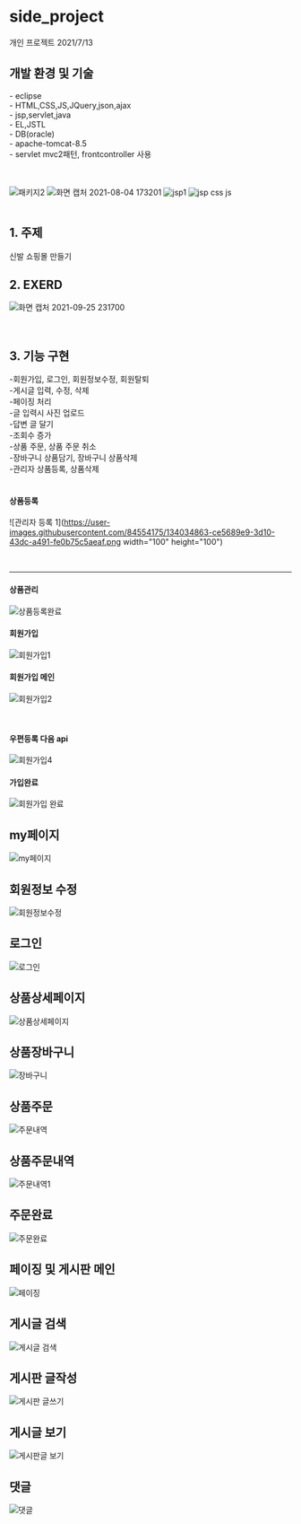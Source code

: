 # side_project
개인 프로젝트
2021/7/13
<h2>개발 환경 및 기술</h2>
 - eclipse <br>
 - HTML,CSS,JS,JQuery,json,ajax<br>
 - jsp,servlet,java<br>
 - EL,JSTL<br>
 - DB(oracle)<br>
 - apache-tomcat-8.5<br>
 - servlet mvc2패턴, frontcontroller 사용<br>
<br><br>

![패키지2](https://user-images.githubusercontent.com/84554175/134033693-a7f65bc0-38c5-4751-860f-bc75c7b117ba.png)
![화면 캡처 2021-08-04 173201](https://user-images.githubusercontent.com/84554175/134033696-e13c1e64-0c99-49d3-b85b-fabf540f98b9.png)
![jsp1](https://user-images.githubusercontent.com/84554175/134033701-abbc9454-73f1-45e1-9573-9c35a29a00fd.png)
![jsp css js](https://user-images.githubusercontent.com/84554175/134033706-346268bd-d725-45f9-84e9-5d05cf208c6e.png)
<br><br>
<h2>1. 주제</h2>
신발 쇼핑몰 만들기
<br>
<h2>2. EXERD</h2>

![화면 캡처 2021-09-25 231700](https://user-images.githubusercontent.com/84554175/134811358-28007b67-8bea-4f3c-a9d9-5edfcfb7e3c7.png)

<br>
<h2>3. 기능 구현</h2>
-회원가입, 로그인, 회원정보수정, 회원탈퇴<br>
-게시글 입력, 수정, 삭제<br>
-페이징 처리<br>
-글 입력시 사진 업로드<br>
-답변 글 달기<br>
-조회수 증가<br>
-상품 주문, 상품 주문 취소<br>
-장바구니 상품담기, 장바구니 상품삭제<br>
-관리자 상품등록, 상품삭제<br>
<br>
<h4>상품등록</h4>

![관리자 등록 1](https://user-images.githubusercontent.com/84554175/134034863-ce5689e9-3d10-43dc-a491-fe0b75c5aeaf.png width="100" height="100")

<br>
<hr>
<h4>상품관리</h4>

![상품등록완료](https://user-images.githubusercontent.com/84554175/134034937-26ef1afb-99a4-49e9-91f6-385147aff5a7.png)
<br>
<h4>회원가입</h4>

![회원가입1](https://user-images.githubusercontent.com/84554175/134035009-d7aeadac-5a2a-4da1-b978-e7681add537a.png)
<br>
<h4>회원가입 메인</h4>

![회원가입2](https://user-images.githubusercontent.com/84554175/134035939-8f053678-8792-4d41-864e-761e8d10e9f3.png)

<br>
<h4>우편등록 다음 api</h4>

![회원가입4](https://user-images.githubusercontent.com/84554175/134035115-6d68f3ee-b4c1-4ba3-a40b-06dc4066f85e.png)
<br>
<h4>가입완료</h4>

![회원가입 완료](https://user-images.githubusercontent.com/84554175/134035175-c4e6f991-ec68-4b56-8a08-99c0257acb6b.png)
<br>
<h2>my페이지</h2>

![my페이지](https://user-images.githubusercontent.com/84554175/134036459-33152a10-bf44-4851-94de-62ebfc8917dc.png)
<br>
<h2>회원정보 수정</h2>

![회원정보수정](https://user-images.githubusercontent.com/84554175/134036387-5aaf441f-27e6-4b4c-bba3-761759b50d93.png)
<br>
<h2>로그인</h2>

![로그인](https://user-images.githubusercontent.com/84554175/134035996-9959185f-6f40-4e37-93eb-44fdfb96f64b.png)
<br>
<h2>상품상세페이지</h2>

![상품상세페이지](https://user-images.githubusercontent.com/84554175/134036061-c8f20044-0e73-4544-9ffa-4c1daa92a217.png)
<br>
<h2>상품장바구니</h2>

![장바구니](https://user-images.githubusercontent.com/84554175/134036124-3b9ab9b6-1ca3-4355-8b1b-9c7403b2c9f0.png)
<br>
<h2>상품주문</h2>

![주문내역](https://user-images.githubusercontent.com/84554175/134036197-f905dc21-c842-442c-9966-1632c735dd5f.png)
<br>
<h2>상품주문내역</h2>

![주문내역1](https://user-images.githubusercontent.com/84554175/134036235-344a8423-3c47-45f3-aa4a-b324664f56b5.png)
<br>
<h2>주문완료</h2>

![주문완료](https://user-images.githubusercontent.com/84554175/134036270-06d67d74-4960-481c-b440-408dffcdc5f7.png)
<br>
<h2>페이징 및 게시판 메인</h2>

![페이징](https://user-images.githubusercontent.com/84554175/134036698-53e4c094-5715-45d8-92ef-f4a2f2e970b6.png)
<br>
<h2>게시글 검색</h2>

![게시글 검색](https://user-images.githubusercontent.com/84554175/134036740-b67937f9-9da7-4858-81df-6395fd48aae5.png)
<br>
<h2>게시판 글작성</h2>

![게시판 글쓰기](https://user-images.githubusercontent.com/84554175/134036796-c9ce54b2-91b0-44a1-a2b1-e312795c049c.png)
<br>
<h2>게시글 보기</h2>

![게시판글 보기](https://user-images.githubusercontent.com/84554175/134036852-0a640838-12e0-433b-b1a8-1d04d6d561f0.png)
<br>
<h2>댓글</h2>

![댓글](https://user-images.githubusercontent.com/84554175/134036898-8ffe0081-2f6f-4023-b9a0-1513f45de9d2.png)




